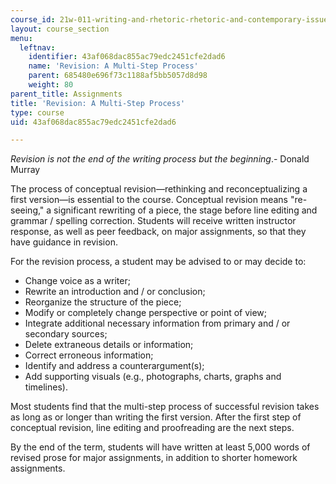 ```yaml
---
course_id: 21w-011-writing-and-rhetoric-rhetoric-and-contemporary-issues-fall-2015
layout: course_section
menu:
  leftnav:
    identifier: 43af068dac855ac79edc2451cfe2dad6
    name: 'Revision: A Multi-Step Process'
    parent: 685480e696f73c1188af5bb5057d8d98
    weight: 80
parent_title: Assignments
title: 'Revision: A Multi-Step Process'
type: course
uid: 43af068dac855ac79edc2451cfe2dad6

---
```


_Revision is not the end of the writing process but the beginning_.- Donald Murray

The process of conceptual revision—rethinking and reconceptualizing a first version—is essential to the course. Conceptual revision means "re-seeing," a significant rewriting of a piece, the stage before line editing and grammar / spelling correction. Students will receive written instructor response, as well as peer feedback, on major assignments, so that they have guidance in revision.

For the revision process, a student may be advised to or may decide to:

*   Change voice as a writer;
*   Rewrite an introduction and / or conclusion;
*   Reorganize the structure of the piece;
*   Modify or completely change perspective or point of view;
*   Integrate additional necessary information from primary and / or secondary sources;
*   Delete extraneous details or information;
*   Correct erroneous information;
*   Identify and address a counterargument(s);
*   Add supporting visuals (e.g., photographs, charts, graphs and timelines).

Most students find that the multi-step process of successful revision takes as long as or longer than writing the first version. After the first step of conceptual revision, line editing and proofreading are the next steps.

By the end of the term, students will have written at least 5,000 words of revised prose for major assignments, in addition to shorter homework assignments.